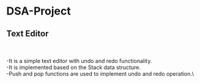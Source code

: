 # DSA-Project
## Text Editor
\
\
-It is a simple text editor with undo and redo functionality.\
-It is implemented based on the Stack data structure.\
-Push and pop functions are used to implement undo and redo operation.\
